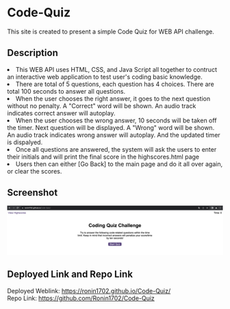 # Code-Quiz
This site is created to present a simple Code Quiz for  WEB API challenge.<br>

## Description
<li>This WEB API uses HTML, CSS, and Java Script all together to contruct an interactive web application to test user's coding basic knowledge.</li>
<li>There are total of 5 questions, each question has 4 choices. There are total 100 seconds to answer all questions.</li>
<li>When the user chooses the right answer, it goes to the next question without no penalty. A "Correct" word will be shown. An audio track indicates correct answer will autoplay.</li>
<li>When the user chooses the wrong answer, 10 seconds will be taken off the timer. Next question will be displayed. A "Wrong" word will be shown. An audio track indicates wrong answer will autoplay. And the updated timer is dispalyed.
</li>
<li>Once all questions are answered, the system will ask the users to enter their initials and will print the final score in the highscores.html page</li>
<li>Users then can either [Go Back] to the main page and do it all over again, or clear the scores.</li>

## Screenshot 
![screenshot](./assets/Code-Quiz%20Screenshot.png)

## Deployed Link and Repo Link
Deployed Weblink: https://ronin1702.github.io/Code-Quiz/<br>
Repo Link: https://github.com/Ronin1702/Code-Quiz <br>



